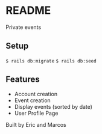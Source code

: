 # README

Private events

## Setup

`$ rails db:migrate`
`$ rails db:seed`

## Features

- Account creation
- Event creation
- Display events (sorted by date)
- User Profile Page



Built by Eric and Marcos

